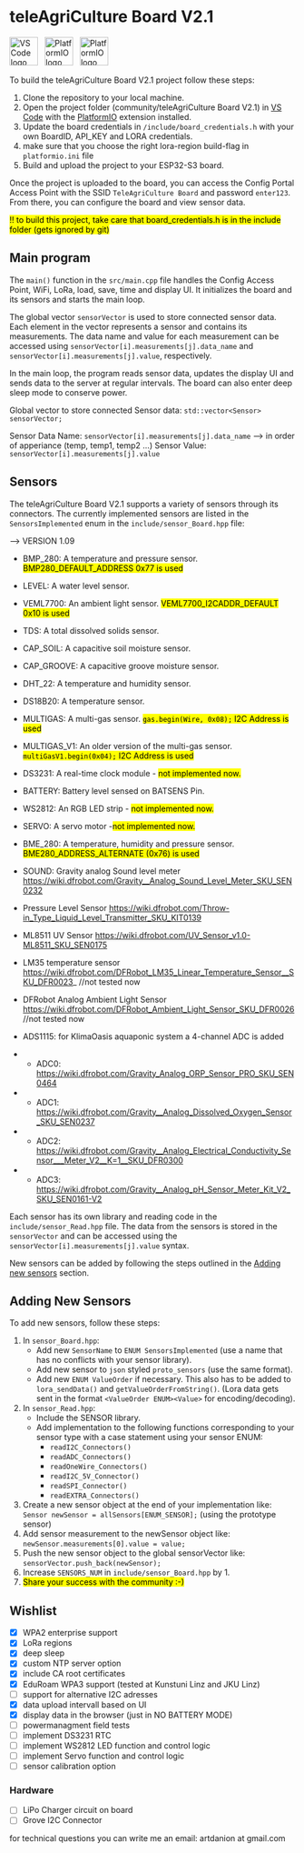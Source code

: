 # teleAgriCulture Board V2.1

[<img src="https://gitlab.com/teleagriculture/community/-/raw/main/teleAgriCulture%20Board%20V2.1/Docu/pictures/vscode.svg" alt="VS Code logo" width="50" height="50">](https://code.visualstudio.com)   &nbsp;   [<img src="https://cdn.platformio.org/images/platformio-logo-xs.fd6e881d.png" alt="PlatformIO logo" height="50">](https://platformio.org) &nbsp; [<img src="https://gitlab.com/teleagriculture/community/-/raw/main/teleAgriCulture%20Board%20V2.1/Docu/pictures/ESP32-S3.png" alt="PlatformIO logo" height="50">](https://www.espressif.com/sites/default/files/documentation/esp32-s3_datasheet_en.pdf)

To build the teleAgriCulture Board V2.1 project follow these steps:

1. Clone the repository to your local machine.
2. Open the project folder (community/teleAgriCulture Board V2.1) in [VS Code](https://code.visualstudio.com) with the [PlatformIO](https://platformio.org) extension installed.
3. Update the board credentials in `/include/board_credentials.h` with your own BoardID, API_KEY and LORA credentials.
4. make sure that you choose the right lora-region build-flag in `platformio.ini` file
5. Build and upload the project to your ESP32-S3 board.

Once the project is uploaded to the board, you can access the Config Portal Access Point with the SSID `TeleAgriCulture Board` and password `enter123`. From there, you can configure the board and view sensor data.
 
<mark>!! to build this project, take care that board_credentials.h is in the include folder (gets ignored by git)</mark>

## Main program

The `main()` function in the `src/main.cpp` file handles the Config Access Point, WiFi, LoRa, load, save, time and display UI. It initializes the board and its sensors and starts the main loop.

The global vector `sensorVector` is used to store connected sensor data. Each element in the vector represents a sensor and contains its measurements. The data name and value for each measurement can be accessed using `sensorVector[i].measurements[j].data_name` and `sensorVector[i].measurements[j].value`, respectively.

In the main loop, the program reads sensor data, updates the display UI and sends data to the server at regular intervals. The board can also enter deep sleep mode to conserve power.

Global vector to store connected Sensor data:
`std::vector<Sensor> sensorVector;`
 
Sensor Data Name: `sensorVector[i].measurements[j].data_name`    --> in order of apperiance (temp, temp1, temp2 ...)
Sensor Value:     `sensorVector[i].measurements[j].value`

## Sensors

The teleAgriCulture Board V2.1 supports a variety of sensors through its connectors. The currently implemented sensors are listed in the `SensorsImplemented` enum in the `include/sensor_Board.hpp` file:

--> VERSION 1.09

- BMP_280: A temperature and pressure sensor. <mark>BMP280_DEFAULT_ADDRESS 0x77 is used<mark>
- LEVEL: A water level sensor.
- VEML7700: An ambient light sensor. <mark>VEML7700_I2CADDR_DEFAULT 0x10 is used<mark>
- TDS: A total dissolved solids sensor.
- CAP_SOIL: A capacitive soil moisture sensor.
- CAP_GROOVE: A capacitive groove moisture sensor.
- DHT_22: A temperature and humidity sensor.
- DS18B20: A temperature sensor.
- MULTIGAS: A multi-gas sensor. <mark>`gas.begin(Wire, 0x08);` I2C Address is used<mark>
- MULTIGAS_V1: An older version of the multi-gas sensor. <mark>`multiGasV1.begin(0x04);` I2C Address is used<mark>
- DS3231: A real-time clock module - <mark>not implemented now.<mark>
- BATTERY: Battery level sensed on BATSENS Pin.
- WS2812: An RGB LED strip - <mark>not implemented now.<mark>
- SERVO: A servo motor -<mark>not implemented now.<mark>
- BME_280: A temperature, humidity and pressure sensor. <mark>BME280_ADDRESS_ALTERNATE (0x76) is used<mark>
- SOUND: Gravity analog Sound level meter https://wiki.dfrobot.com/Gravity__Analog_Sound_Level_Meter_SKU_SEN0232
- Pressure Level Sensor  https://wiki.dfrobot.com/Throw-in_Type_Liquid_Level_Transmitter_SKU_KIT0139
- ML8511 UV Sensor https://wiki.dfrobot.com/UV_Sensor_v1.0-ML8511_SKU_SEN0175
- LM35 temperature sensor https://wiki.dfrobot.com/DFRobot_LM35_Linear_Temperature_Sensor__SKU_DFR0023_   //not tested now
- DFRobot Analog Ambient Light Sensor https://wiki.dfrobot.com/DFRobot_Ambient_Light_Sensor_SKU_DFR0026   //not tested now

- ADS1115: for KlimaOasis aquaponic system a 4-channel ADC is added
- - ADC0: https://wiki.dfrobot.com/Gravity_Analog_ORP_Sensor_PRO_SKU_SEN0464
- - ADC1: https://wiki.dfrobot.com/Gravity__Analog_Dissolved_Oxygen_Sensor_SKU_SEN0237
- - ADC2: https://wiki.dfrobot.com/Gravity__Analog_Electrical_Conductivity_Sensor___Meter_V2__K=1__SKU_DFR0300
- - ADC3: https://wiki.dfrobot.com/Gravity__Analog_pH_Sensor_Meter_Kit_V2_SKU_SEN0161-V2



Each sensor has its own library and reading code in the `include/sensor_Read.hpp` file. The data from the sensors is stored in the `sensorVector` and can be accessed using the `sensorVector[i].measurements[j].value` syntax.

New sensors can be added by following the steps outlined in the [Adding new sensors](#adding-new-sensors) section.

## Adding New Sensors

To add new sensors, follow these steps:

1. In `sensor_Board.hpp`:
    - Add new `SensorName` to `ENUM SensorsImplemented` (use a name that has no conflicts with your sensor library).
    - Add new sensor to `json` styled `proto_sensors` (use the same format).
    - Add new `ENUM ValueOrder` if necessary. This also has to be added to `lora_sendData()` and `getValueOrderFromString()`. (Lora data gets sent in the format `<ValueOrder ENUM><Value>` for encoding/decoding).
2. In `sensor_Read.hpp`:
    - Include the SENSOR library.
    - Add implementation to the following functions corresponding to your sensor type with a case statement using your sensor ENUM:
        - `readI2C_Connectors()`
        - `readADC_Connectors()`
        - `readOneWire_Connectors()`
        - `readI2C_5V_Connector()`
        - `readSPI_Connector()`
        - `readEXTRA_Connectors()`
3. Create a new sensor object at the end of your implementation like: `Sensor newSensor = allSensors[ENUM_SENSOR];` (using the prototype sensor)
4. Add sensor measurement to the newSensor object like: `newSensor.measurements[0].value = value;`
5. Push the new sensor object to the global sensorVector like: `sensorVector.push_back(newSensor);`
6. Increase `SENSORS_NUM` in `include/sensor_Board.hpp` by 1.
7. <mark>Share your success with the community :-) <mark>


## Wishlist

- [x] WPA2 enterprise support
- [x] LoRa regions
- [x] deep sleep
- [x] custom NTP server option
- [x] include CA root certificates
- [x] EduRoam WPA3 support (tested at Kunstuni Linz and JKU Linz)
- [ ] support for alternative I2C adresses
- [x] data upload intervall based on UI
- [x] display data in the browser (just in NO BATTERY MODE)
- [ ] powermanagment field tests
- [ ] implement DS3231 RTC
- [ ] implement WS2812 LED function and control logic
- [ ] implement Servo function and control logic
- [ ] sensor calibration option

### Hardware

- [ ] LiPo Charger circuit on board
- [ ] Grove I2C Connector

for technical questions you can write me an email: artdanion at gmail.com

 